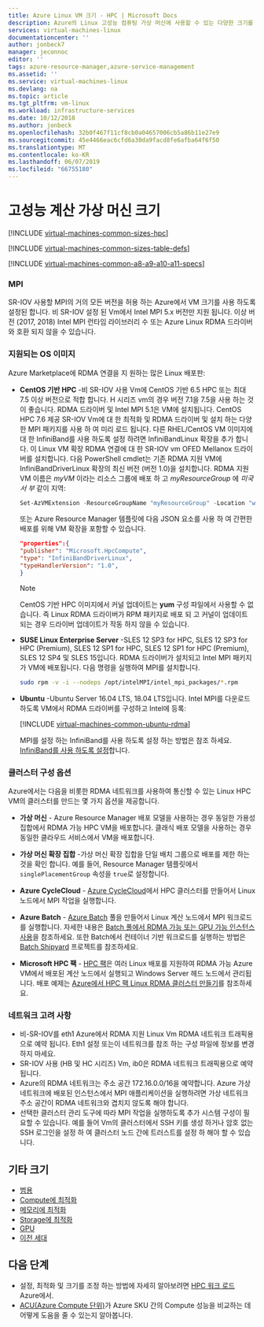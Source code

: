 ```yaml
---
title: Azure Linux VM 크기 - HPC | Microsoft Docs
description: Azure의 Linux 고성능 컴퓨팅 가상 머신에 사용할 수 있는 다양한 크기를 나열합니다. 이 시리즈의 크기에 대한 저장소 처리량 및 네트워크 대역폭뿐만 아니라 vCPU, 데이터 디스크 및 NIC의 수에 대한 정보를 제공합니다.
services: virtual-machines-linux
documentationcenter: ''
author: jonbeck7
manager: jeconnoc
editor: ''
tags: azure-resource-manager,azure-service-management
ms.assetid: ''
ms.service: virtual-machines-linux
ms.devlang: na
ms.topic: article
ms.tgt_pltfrm: vm-linux
ms.workload: infrastructure-services
ms.date: 10/12/2018
ms.author: jonbeck
ms.openlocfilehash: 32b0f467f11cf8cb0a04657006cb5a86b11e27e9
ms.sourcegitcommit: 45e4466eac6cfd6a30da9facd8fe6afba64f6f50
ms.translationtype: MT
ms.contentlocale: ko-KR
ms.lasthandoff: 06/07/2019
ms.locfileid: "66755180"
---
```

# <a name="high-performance-compute-virtual-machine-sizes"></a>고성능 계산 가상 머신 크기

[!INCLUDE [virtual-machines-common-sizes-hpc](../../../includes/virtual-machines-common-sizes-hpc.md)]

[!INCLUDE [virtual-machines-common-sizes-table-defs](../../../includes/virtual-machines-common-sizes-table-defs.md)]

[!INCLUDE [virtual-machines-common-a8-a9-a10-a11-specs](../../../includes/virtual-machines-common-a8-a9-a10-a11-specs.md)]


### <a name="mpi"></a>MPI 

SR-IOV 사용할 MPI의 거의 모든 버전을 허용 하는 Azure에서 VM 크기를 사용 하도록 설정된 합니다.
비 SR-IOV 설정 된 Vm에서 Intel MPI 5.x 버전만 지원 됩니다. 이상 버전 (2017, 2018) Intel MPI 런타임 라이브러리 수 또는 Azure Linux RDMA 드라이버와 호환 되지 않을 수 있습니다.


### <a name="supported-os-images"></a>지원되는 OS 이미지
 
Azure Marketplace에 RDMA 연결을 지 원하는 많은 Linux 배포판:
  
* **CentOS 기반 HPC** -비 SR-IOV 사용 Vm에 CentOS 기반 6.5 HPC 또는 최대 7.5 이상 버전으로 적합 합니다. H 시리즈 vm의 경우 버전 7.1을 7.5을 사용 하는 것이 좋습니다. RDMA 드라이버 및 Intel MPI 5.1은 VM에 설치됩니다.
  CentOS HPC 7.6 제공 SR-IOV Vm에 대 한 최적화 및 RDMA 드라이버 및 설치 하는 다양 한 MPI 패키지를 사용 하 여 미리 로드 됩니다.
  다른 RHEL/CentOS VM 이미지에 대 한 InfiniBand를 사용 하도록 설정 하려면 InfiniBandLinux 확장을 추가 합니다. 이 Linux VM 확장 RDMA 연결에 대 한 SR-IOV vm OFED Mellanox 드라이버를 설치합니다. 다음 PowerShell cmdlet는 기존 RDMA 지원 VM에 InfiniBandDriverLinux 확장의 최신 버전 (버전 1.0)을 설치합니다. RDMA 지원 VM 이름은 *myVM* 이라는 리소스 그룹에 배포 하 고 *myResourceGroup* 에 *미국 서 부* 같이 지역:

  ```powershell
  Set-AzVMExtension -ResourceGroupName "myResourceGroup" -Location "westus" -VMName "myVM" -ExtensionName "InfiniBandDriverLinux" -Publisher "Microsoft.HpcCompute" -Type "InfiniBandDriverLinux" -TypeHandlerVersion "1.0"
  ```
  또는 Azure Resource Manager 템플릿에 다음 JSON 요소를 사용 하 여 간편한 배포를 위해 VM 확장을 포함할 수 있습니다.
  ```json
  "properties":{
  "publisher": "Microsoft.HpcCompute",
  "type": "InfiniBandDriverLinux",
  "typeHandlerVersion": "1.0",
  } 
  ```
 
  > [!NOTE]
  > CentOS 기반 HPC 이미지에서 커널 업데이트는 **yum** 구성 파일에서 사용할 수 없습니다. 즉 Linux RDMA 드라이버가 RPM 패키지로 배포 되 고 커널이 업데이트 되는 경우 드라이버 업데이트가 작동 하지 않을 수 있습니다.
  >
  

* **SUSE Linux Enterprise Server** -SLES 12 SP3 for HPC, SLES 12 SP3 for HPC (Premium), SLES 12 SP1 for HPC, SLES 12 SP1 for HPC (Premium), SLES 12 SP4 및 SLES 15입니다. RDMA 드라이버가 설치되고 Intel MPI 패키지가 VM에 배포됩니다. 다음 명령을 실행하여 MPI를 설치합니다.

  ```bash
  sudo rpm -v -i --nodeps /opt/intelMPI/intel_mpi_packages/*.rpm
  ```
  
* **Ubuntu** -Ubuntu Server 16.04 LTS, 18.04 LTS입니다. Intel MPI를 다운로드하도록 VM에서 RDMA 드라이버를 구성하고 Intel에 등록:

  [!INCLUDE [virtual-machines-common-ubuntu-rdma](../../../includes/virtual-machines-common-ubuntu-rdma.md)]  

  MPI를 설정 하는 InfiniBand를 사용 하도록 설정 하는 방법은 참조 하세요. [InfiniBand를 사용 하도록 설정](https://docs.microsoft.com/azure/virtual-machines/workloads/hpc/enable-infiniband-with-sriov)합니다.


### <a name="cluster-configuration-options"></a>클러스터 구성 옵션

Azure에서는 다음을 비롯한 RDMA 네트워크를 사용하여 통신할 수 있는 Linux HPC VM의 클러스터를 만드는 몇 가지 옵션을 제공합니다. 

* **가상 머신** - Azure Resource Manager 배포 모델을 사용하는 경우 동일한 가용성 집합에서 RDMA 가능 HPC VM을 배포합니다. 클래식 배포 모델을 사용하는 경우 동일한 클라우드 서비스에서 VM을 배포합니다. 

* **가상 머신 확장 집합** -가상 머신 확장 집합을 단일 배치 그룹으로 배포를 제한 하는 것을 확인 합니다. 예를 들어, Resource Manager 템플릿에서 `singlePlacementGroup` 속성을 `true`로 설정합니다. 

* **Azure CycleCloud** - [Azure CycleCloud](/azure/cyclecloud/)에서 HPC 클러스터를 만들어서 Linux 노드에서 MPI 작업을 실행합니다.

* **Azure Batch** - [Azure Batch](/azure/batch/) 풀을 만들어서 Linux 계산 노드에서 MPI 워크로드를 실행합니다. 자세한 내용은 [Batch 풀에서 RDMA 가능 또는 GPU 가능 인스턴스 사용](../../batch/batch-pool-compute-intensive-sizes.md)을 참조하세요. 또한 Batch에서 컨테이너 기반 워크로드를 실행하는 방법은 [Batch Shipyard](https://github.com/Azure/batch-shipyard) 프로젝트를 참조하세요.

* **Microsoft HPC 팩** - [HPC 팩](https://docs.microsoft.com/powershell/high-performance-computing/overview)은 여러 Linux 배포를 지원하여 RDMA 가능 Azure VM에서 배포된 계산 노드에서 실행되고 Windows Server 헤드 노드에서 관리됩니다. 배포 예제는 [Azure에서 HPC 팩 Linux RDMA 클러스터 만들기](https://docs.microsoft.com/powershell/high-performance-computing/hpcpack-linux-openfoam)를 참조하세요.


### <a name="network-considerations"></a>네트워크 고려 사항
* 비-SR-IOV를 eth1 Azure에서 RDMA 지원 Linux Vm RDMA 네트워크 트래픽용으로 예약 됩니다. Eth1 설정 또는이 네트워크를 참조 하는 구성 파일에 정보를 변경 하지 마세요.
* SR-IOV 사용 (HB 및 HC 시리즈) Vm, ib0은 RDMA 네트워크 트래픽용으로 예약 됩니다.
* Azure의 RDMA 네트워크는 주소 공간 172.16.0.0/16을 예약합니다. Azure 가상 네트워크에 배포된 인스턴스에서 MPI 애플리케이션을 실행하려면 가상 네트워크 주소 공간이 RDMA 네트워크와 겹치지 않도록 해야 합니다.
* 선택한 클러스터 관리 도구에 따라 MPI 작업을 실행하도록 추가 시스템 구성이 필요할 수 있습니다. 예를 들어 Vm의 클러스터에서 SSH 키를 생성 하거나 암호 없는 SSH 로그인을 설정 하 여 클러스터 노드 간에 트러스트를 설정 하 해야 할 수 있습니다.


## <a name="other-sizes"></a>기타 크기
- [범용](sizes-general.md)
- [Compute에 최적화](sizes-compute.md)
- [메모리에 최적화](sizes-memory.md)
- [Storage에 최적화](sizes-storage.md)
- [GPU](../windows/sizes-gpu.md)
- [이전 세대](sizes-previous-gen.md)

## <a name="next-steps"></a>다음 단계

- 설정, 최적화 및 크기를 조정 하는 방법에 자세히 알아보려면 [HPC 워크 로드](https://docs.microsoft.com/azure/virtual-machines/workloads/hpc) Azure에서.
- [ACU(Azure Compute 단위)](acu.md)가 Azure SKU 간의 Compute 성능을 비교하는 데 어떻게 도움을 줄 수 있는지 알아봅니다.
